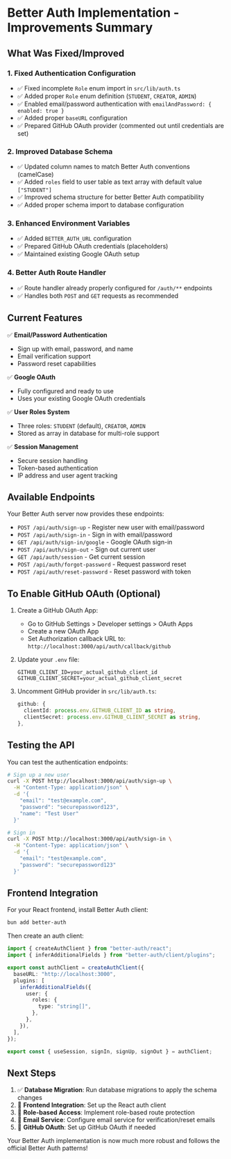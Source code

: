 # Better Auth Implementation - Improvements Summary

## What Was Fixed/Improved

### 1. **Fixed Authentication Configuration**

- ✅ Fixed incomplete `Role` enum import in `src/lib/auth.ts`
- ✅ Added proper `Role` enum definition (`STUDENT`, `CREATOR`, `ADMIN`)
- ✅ Enabled email/password authentication with `emailAndPassword: { enabled: true }`
- ✅ Added proper `baseURL` configuration
- ✅ Prepared GitHub OAuth provider (commented out until credentials are set)

### 2. **Improved Database Schema**

- ✅ Updated column names to match Better Auth conventions (camelCase)
- ✅ Added `roles` field to user table as text array with default value `["STUDENT"]`
- ✅ Improved schema structure for better Better Auth compatibility
- ✅ Added proper schema import to database configuration

### 3. **Enhanced Environment Variables**

- ✅ Added `BETTER_AUTH_URL` configuration
- ✅ Prepared GitHub OAuth credentials (placeholders)
- ✅ Maintained existing Google OAuth setup

### 4. **Better Auth Route Handler**

- ✅ Route handler already properly configured for `/auth/**` endpoints
- ✅ Handles both `POST` and `GET` requests as recommended

## Current Features

✅ **Email/Password Authentication**

- Sign up with email, password, and name
- Email verification support
- Password reset capabilities

✅ **Google OAuth**

- Fully configured and ready to use
- Uses your existing Google OAuth credentials

✅ **User Roles System**

- Three roles: `STUDENT` (default), `CREATOR`, `ADMIN`
- Stored as array in database for multi-role support

✅ **Session Management**

- Secure session handling
- Token-based authentication
- IP address and user agent tracking

## Available Endpoints

Your Better Auth server now provides these endpoints:

- `POST /api/auth/sign-up` - Register new user with email/password
- `POST /api/auth/sign-in` - Sign in with email/password
- `GET /api/auth/sign-in/google` - Google OAuth sign-in
- `POST /api/auth/sign-out` - Sign out current user
- `GET /api/auth/session` - Get current session
- `POST /api/auth/forgot-password` - Request password reset
- `POST /api/auth/reset-password` - Reset password with token

## To Enable GitHub OAuth (Optional)

1. Create a GitHub OAuth App:

   - Go to GitHub Settings > Developer settings > OAuth Apps
   - Create a new OAuth App
   - Set Authorization callback URL to: `http://localhost:3000/api/auth/callback/github`

2. Update your `.env` file:

   ```env
   GITHUB_CLIENT_ID=your_actual_github_client_id
   GITHUB_CLIENT_SECRET=your_actual_github_client_secret
   ```

3. Uncomment GitHub provider in `src/lib/auth.ts`:
   ```typescript
   github: {
     clientId: process.env.GITHUB_CLIENT_ID as string,
     clientSecret: process.env.GITHUB_CLIENT_SECRET as string,
   },
   ```

## Testing the API

You can test the authentication endpoints:

```bash
# Sign up a new user
curl -X POST http://localhost:3000/api/auth/sign-up \
  -H "Content-Type: application/json" \
  -d '{
    "email": "test@example.com",
    "password": "securepassword123",
    "name": "Test User"
  }'

# Sign in
curl -X POST http://localhost:3000/api/auth/sign-in \
  -H "Content-Type: application/json" \
  -d '{
    "email": "test@example.com",
    "password": "securepassword123"
  }'
```

## Frontend Integration

For your React frontend, install Better Auth client:

```bash
bun add better-auth
```

Then create an auth client:

```typescript
import { createAuthClient } from "better-auth/react";
import { inferAdditionalFields } from "better-auth/client/plugins";

export const authClient = createAuthClient({
  baseURL: "http://localhost:3000",
  plugins: [
    inferAdditionalFields({
      user: {
        roles: {
          type: "string[]",
        },
      },
    }),
  ],
});

export const { useSession, signIn, signUp, signOut } = authClient;
```

## Next Steps

1. ✅ **Database Migration**: Run database migrations to apply the schema changes
2. 🔧 **Frontend Integration**: Set up the React auth client
3. 🔧 **Role-based Access**: Implement role-based route protection
4. 🔧 **Email Service**: Configure email service for verification/reset emails
5. 🔧 **GitHub OAuth**: Set up GitHub OAuth if needed

Your Better Auth implementation is now much more robust and follows the official Better Auth patterns!
